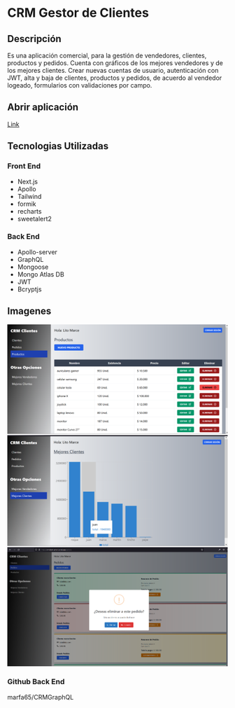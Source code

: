 # CRM Gestor de Clientes

## Descripción

Es una aplicación comercial, para la gestión de vendedores, clientes, productos y pedidos.
Cuenta con gráficos de los mejores vendedores y de los mejores clientes.
Crear nuevas cuentas de usuario, autenticación con JWT, alta y baja de clientes, productos y pedidos, 
de acuerdo al vendedor logeado, formularios con validaciones por campo.

## Abrir aplicación

[Link](http://crmclient-ashen.vercel.app/)

## Tecnologias Utilizadas

### Front End

- Next.js
- Apollo
- Tailwind
- formik
- recharts
- sweetalert2

### Back End

- Apollo-server
- GraphQL
- Mongoose
- Mongo Atlas DB
- JWT
- Bcryptjs

## Imagenes

<img src="./img/2021-12-08 (2).png" />
<img src="./img/2021-12-08 (3).png" />
<img src="./img/2021-12-08 (8).png" />


### Github Back End

marfa65/CRMGraphQL

